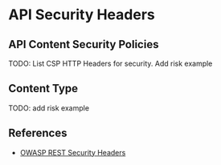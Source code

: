 # API Security Headers

## API Content Security Policies

TODO: List CSP HTTP Headers for security. Add risk example

## Content Type

TODO: add risk example

## References

- [OWASP REST Security Headers](https://cheatsheetseries.owasp.org/cheatsheets/REST_Security_Cheat_Sheet.html#security-headers)
